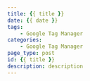 ```yaml
---
title: {{ title }}
date: {{ date }}
tags: 
    - Google Tag Manager
categories: 
    - Google Tag Manager
page_type: post
id: {{ title }}
description: description
---
```

